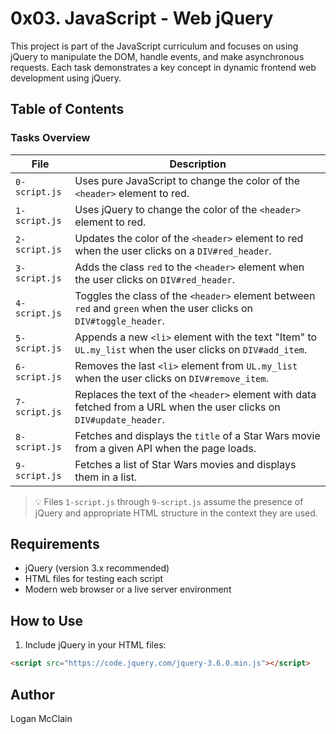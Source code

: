 # 0x03. JavaScript - Web jQuery

This project is part of the JavaScript curriculum and focuses on using jQuery to manipulate the DOM, handle events, and make asynchronous requests. Each task demonstrates a key concept in dynamic frontend web development using jQuery.

## Table of Contents

### Tasks Overview

| File | Description |
|------|-------------|
| `0-script.js` | Uses pure JavaScript to change the color of the `<header>` element to red. |
| `1-script.js` | Uses jQuery to change the color of the `<header>` element to red. |
| `2-script.js` | Updates the color of the `<header>` element to red when the user clicks on a `DIV#red_header`. |
| `3-script.js` | Adds the class `red` to the `<header>` element when the user clicks on `DIV#red_header`. |
| `4-script.js` | Toggles the class of the `<header>` element between `red` and `green` when the user clicks on `DIV#toggle_header`. |
| `5-script.js` | Appends a new `<li>` element with the text "Item" to `UL.my_list` when the user clicks on `DIV#add_item`. |
| `6-script.js` | Removes the last `<li>` element from `UL.my_list` when the user clicks on `DIV#remove_item`. |
| `7-script.js` | Replaces the text of the `<header>` element with data fetched from a URL when the user clicks on `DIV#update_header`. |
| `8-script.js` | Fetches and displays the `title` of a Star Wars movie from a given API when the page loads. |
| `9-script.js` | Fetches a list of Star Wars movies and displays them in a list. |

> 💡 Files `1-script.js` through `9-script.js` assume the presence of jQuery and appropriate HTML structure in the context they are used.

## Requirements

- jQuery (version 3.x recommended)
- HTML files for testing each script
- Modern web browser or a live server environment

## How to Use

1. Include jQuery in your HTML files:

```html
<script src="https://code.jquery.com/jquery-3.6.0.min.js"></script>
```

## Author
Logan McClain
